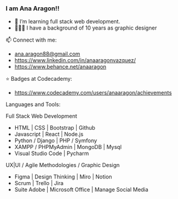### I am Ana Aragon!!

- 🌱 I’m learning full stack web development. 
- 👩🏻‍💻 I have a background of 10 years as graphic designer

📫 Connect with me: 
- ana.aragon88@gmail.com
- https://www.linkedin.com/in/anaaragonvazquez/
- https://www.behance.net/anaaragon

⭐ Badges at Codecademy:
- https://www.codecademy.com/users/anaaragon/achievements

Languages and Tools:

Full Stack Web Development
- HTML | CSS | Bootstrap | Github
- Javascript | React | Node.js 
- Python / Django | PHP / Symfony
- XAMPP / PHPMyAdmin | MongoDB | Mysql
- Visual Studio Code | Pycharm

UX|UI / Agile Methodologies / Graphic Design 

- Figma | Design Thinking | Miro | Notion
- Scrum | Trello | Jira
- Suite Adobe | Microsoft Office | Manage Social Media

